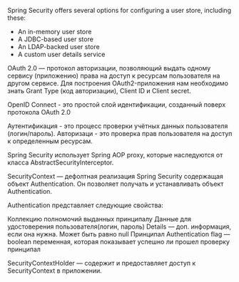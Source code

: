 Spring Security offers several options for configuring a user store, including these:
- An in-memory user store
- A JDBC-based user store
- An LDAP-backed user store 
- A custom user details service


OAuth 2.0 — протокол авторизации, позволяющий выдать одному сервису (приложению) права на доступ к ресурсам пользователя на другом сервисе.
Для построения OAuth2-приложения нам необходимо знать Grant Type (код авторизации), Client ID и Client secret.

OpenID Connect - это простой слой идентификации, созданный поверх протокола OAuth 2.0

Аутентификация - это процесс проверки учётных данных пользователя (логин/пароль). 
Авторизаци - это проверка прав пользователя на доступ к определенным ресурсам.

Spring Security использует Spring AOP proxy, которые наследуются от класса AbstractSecurityInterceptor.

SecurityContext — дефолтная реализация Spring Security содержащая объект Authentication. Он позволяет получать и устанавливать объект Authentication.

Authentication представляет следующие свойства:

Коллекцию полномочий выданных принципалу
Данные для удостоверения пользователя(логин, пароль)
Details — доп. информация, если она нужна. Может быть равно null
Принципал
Authentication flag — boolean переменная, которая показывает успешно ли прошел проверку принципал

SecurityContextHolder — содержит и предоставляет доступ к SecurityContext в приложении. 
